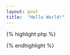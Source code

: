 ```yaml
---
layout: post
title:  "Hello World!"
---
```

{% highlight php %}
<?php
echo 'Hello world!';
?>
{% endhighlight %}
